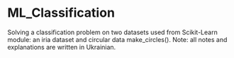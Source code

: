 # ML_Classification
Solving a classification problem on two datasets used from Scikit-Learn module: an iria dataset and circular data make_circles().
Note: all notes and explanations are written in Ukrainian.
